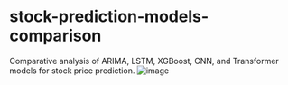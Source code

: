 # stock-prediction-models-comparison
Comparative analysis of ARIMA, LSTM, XGBoost, CNN, and Transformer models for stock price prediction.
![image](https://github.com/user-attachments/assets/48aa1c22-bfbc-4dc5-90f7-2e0fb0a45844)
